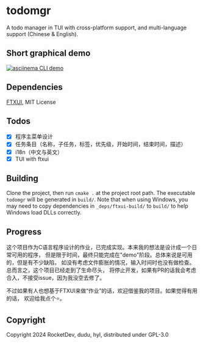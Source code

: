 # todomgr

A todo manager in TUI with cross-platform support, and multi-language support (Chinese & English).

## Short graphical demo

[![asciinema CLI demo](https://asciinema.org/a/nbJmJXkh6dyQ5W0ZSBydw1yxb.svg)](https://asciinema.org/a/nbJmJXkh6dyQ5W0ZSBydw1yxb?autoplay=1)

## Dependencies

[FTXUI](https://github.com/ArthurSonzogni/FTXUI), MIT License

## Todos

- [x] 程序主菜单设计
- [x] 任务条目（名称，子任务，标签，优先级，开始时间，结束时间，描述）
- [x] i18n（中文与英文）
- [x] TUI with ftxui

## Building

Clone the project, then run `cmake .` at the project root path.
The executable `todomgr` will be generated in `build/`. Note that
when using Windows, you may need to copy dependencies in `_deps/ftxui-build/`
to `build/` to help Windows load DLLs correctly.

## Progress

这个项目作为C语言程序设计的作业，已完成实现。本来我的想法是设计成一个日常可用的程序，
但是限于时间，最终只能完成在"demo"阶段。总体来说是可用的，但是有不少缺陷，
如没有考虑文件膨胀的情况，输入时间时也没有做检查。总而言之，这个项目已经走到了生命尽头，
将停止开发，如果有PR的话我会考虑合入，不接受issue，因为我没空去修了。

不过如果有人也想基于FTXUI来做“作业”的话，欢迎借鉴我的项目。如果觉得有用的话，
欢迎给我点个⭐。

## Copyright

Copyright 2024 RocketDev, dudu, hyl, distributed under GPL-3.0
